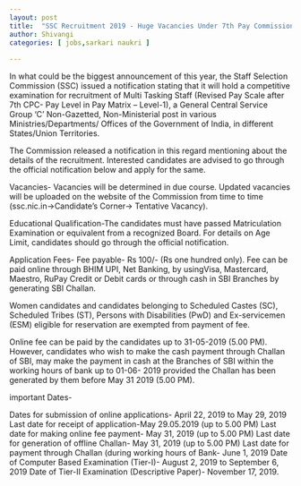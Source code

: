 ```yaml
---
layout: post
title:  "SSC Recruitment 2019 - Huge Vacancies Under 7th Pay Commission Released, Apply Now"
author: Shivangi
categories: [ jobs,sarkari naukri ]
 
---
```

In what could be the biggest announcement of this year, the Staff Selection Commission (SSC) issued a notification stating that it will hold a competitive examination for recruitment of Multi Tasking Staff (Revised Pay Scale after 7th CPC- Pay Level in Pay Matrix – Level-1), a General Central Service Group ‘C’ Non-Gazetted, Non-Ministerial post in various Ministries/Departments/ Offices of the Government of India, in different States/Union Territories.

The Commission released a notification in this regard mentioning about the details of the recruitment. Interested candidates are advised to go through the official notification below and apply for the same.

Vacancies- Vacancies will be determined in due course. Updated vacancies will be uploaded on the website of the Commission from time to time (ssc.nic.in->Candidate’s Corner-> Tentative Vacancy).

Educational Qualification-The candidates must have passed Matriculation Examination or equivalent from a recognized Board.
For details on Age Limit, candidates should go through the official notification.

Application Fees- Fee payable- Rs 100/- (Rs one hundred only).
Fee can be paid online through BHIM UPI, Net Banking, by usingVisa, Mastercard, Maestro, RuPay Credit or Debit cards or through cash in SBI Branches by generating SBI Challan.

Women candidates and candidates belonging to Scheduled Castes (SC), Scheduled Tribes (ST), Persons with Disabilities (PwD) and Ex-servicemen (ESM) eligible for reservation are exempted from payment of fee.

Online fee can be paid by the candidates up to 31-05-2019 (5.00 PM). However, candidates who wish to make the cash payment through Challan of SBI, may make the payment in cash at the Branches of SBI within the working hours of bank up to 01-06- 2019 provided the Challan has been generated by them before May 31 2019 (5.00 PM).

important Dates-

Dates for submission of online applications- April 22, 2019 to May 29, 2019
Last date for receipt of application-May 29.05.2019 (up to 5.00 PM)
Last date for making online fee payment- May 31, 2019 (up to 5.00 PM)
Last date for generation of offline Challan- May 31, 2019 (up to 5.00 PM)
Last date for payment through Challan (during working hours of Bank- June 1, 2019
Date of Computer Based Examination (Tier-I)- August 2, 2019 to September 6, 2019
Date of Tier-II Examination (Descriptive Paper)- November 17, 2019.